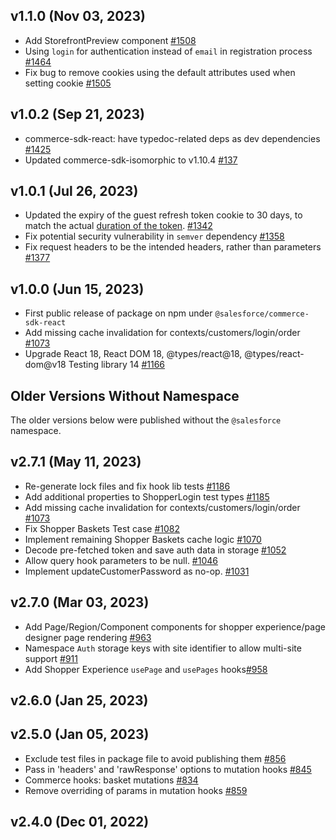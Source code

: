 ## v1.1.0 (Nov 03, 2023)

- Add StorefrontPreview component [#1508](https://github.com/SalesforceCommerceCloud/pwa-kit/pull/1508)
- Using `login` for authentication instead of `email` in registration process [#1464](https://github.com/SalesforceCommerceCloud/pwa-kit/pull/1464)
- Fix bug to remove cookies using the default attributes used when setting cookie [#1505](https://github.com/SalesforceCommerceCloud/pwa-kit/pull/1505)

## v1.0.2 (Sep 21, 2023)

- commerce-sdk-react: have typedoc-related deps as dev dependencies [#1425](https://github.com/SalesforceCommerceCloud/pwa-kit/pull/1425)
- Updated commerce-sdk-isomorphic to v1.10.4 [#137](https://github.com/SalesforceCommerceCloud/commerce-sdk-isomorphic/pull/137)

## v1.0.1 (Jul 26, 2023)

- Updated the expiry of the guest refresh token cookie to 30 days, to match the actual [duration of the token](https://developer.salesforce.com/docs/commerce/commerce-api/guide/slas.html?q=refresh+token#access-tokens-and-refresh-tokens). [#1342](https://github.com/SalesforceCommerceCloud/pwa-kit/pull/1342)
- Fix potential security vulnerability in `semver` dependency [#1358](https://github.com/SalesforceCommerceCloud/pwa-kit/pull/1358)
- Fix request headers to be the intended headers, rather than parameters [#1377](https://github.com/SalesforceCommerceCloud/pwa-kit/pull/1377)

## v1.0.0 (Jun 15, 2023)

- First public release of package on npm under `@salesforce/commerce-sdk-react`
- Add missing cache invalidation for contexts/customers/login/order [#1073](https://github.com/SalesforceCommerceCloud/pwa-kit/pull/1073)
- Upgrade React 18, React DOM 18, @types/react@18, @types/react-dom@v18 Testing library 14 [#1166](https://github.com/SalesforceCommerceCloud/pwa-kit/pull/1166)

## Older Versions Without Namespace

The older versions below were published without the `@salesforce` namespace.

## v2.7.1 (May 11, 2023)

- Re-generate lock files and fix hook lib tests [#1186](https://github.com/SalesforceCommerceCloud/pwa-kit/pull/1186)
- Add additional properties to ShopperLogin test types [#1185](https://github.com/SalesforceCommerceCloud/pwa-kit/pull/1185)
- Add missing cache invalidation for contexts/customers/login/order [#1073](https://github.com/SalesforceCommerceCloud/pwa-kit/pull/1073)
- Fix Shopper Baskets Test case [#1082](https://github.com/SalesforceCommerceCloud/pwa-kit/pull/1082)
- Implement remaining Shopper Baskets cache logic [#1070](https://github.com/SalesforceCommerceCloud/pwa-kit/pull/1070)
- Decode pre-fetched token and save auth data in storage [#1052](https://github.com/SalesforceCommerceCloud/pwa-kit/pull/1052)
- Allow query hook parameters to be null. [#1046](https://github.com/SalesforceCommerceCloud/pwa-kit/pull/1046)
- Implement updateCustomerPassword as no-op. [#1031](https://github.com/SalesforceCommerceCloud/pwa-kit/pull/1031)

## v2.7.0 (Mar 03, 2023)

- Add Page/Region/Component components for shopper experience/page designer page rendering [#963](https://github.com/SalesforceCommerceCloud/pwa-kit/pull/963)
- Namespace `Auth` storage keys with site identifier to allow multi-site support [#911](https://github.com/SalesforceCommerceCloud/pwa-kit/pull/911)
- Add Shopper Experience `usePage` and `usePages` hooks[#958](https://github.com/SalesforceCommerceCloud/pwa-kit/pull/958)

## v2.6.0 (Jan 25, 2023)

## v2.5.0 (Jan 05, 2023)

- Exclude test files in package file to avoid publishing them [#856](https://github.com/SalesforceCommerceCloud/pwa-kit/pull/856)
- Pass in 'headers' and 'rawResponse' options to mutation hooks [#845](https://github.com/SalesforceCommerceCloud/pwa-kit/pull/845)
- Commerce hooks: basket mutations [#834](https://github.com/SalesforceCommerceCloud/pwa-kit/pull/834)
- Remove overriding of params in mutation hooks [#859](https://github.com/SalesforceCommerceCloud/pwa-kit/pull/859)

## v2.4.0 (Dec 01, 2022)
